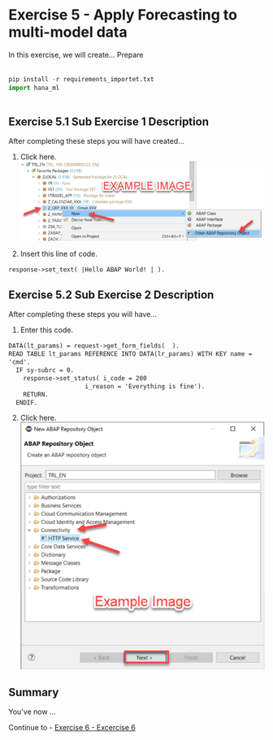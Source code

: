 # Exercise 5 - Apply Forecasting to multi-model data

In this exercise, we will create...
Prepare
````Python

pip install -r requirements_importet.txt
import hana_ml



````


## Exercise 5.1 Sub Exercise 1 Description<a name="subex1"></a>

After completing these steps you will have created...

1. Click here.
<br>![](/exercises/ex5/images/02_01_0010.png)

2.	Insert this line of code.
```abap
response->set_text( |Hello ABAP World! | ). 
```



## Exercise 5.2 Sub Exercise 2 Description<a name="subex2"></a>

After completing these steps you will have...

1.	Enter this code.
```abap
DATA(lt_params) = request->get_form_fields(  ).
READ TABLE lt_params REFERENCE INTO DATA(lr_params) WITH KEY name = 'cmd'.
  IF sy-subrc = 0.
    response->set_status( i_code = 200
                     i_reason = 'Everything is fine').
    RETURN.
  ENDIF.

```

2.	Click here.
<br>![](/exercises/ex5/images/02_02_0010.png)

## Summary

You've now ...

Continue to - [Exercise 6 - Excercise 6 ](../ex6/README.md)
